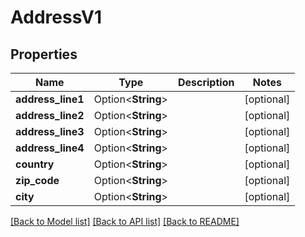 # AddressV1

## Properties

Name | Type | Description | Notes
------------ | ------------- | ------------- | -------------
**address_line1** | Option<**String**> |  | [optional]
**address_line2** | Option<**String**> |  | [optional]
**address_line3** | Option<**String**> |  | [optional]
**address_line4** | Option<**String**> |  | [optional]
**country** | Option<**String**> |  | [optional]
**zip_code** | Option<**String**> |  | [optional]
**city** | Option<**String**> |  | [optional]

[[Back to Model list]](../README.md#documentation-for-models) [[Back to API list]](../README.md#documentation-for-api-endpoints) [[Back to README]](../README.md)


